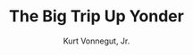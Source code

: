 ---
title:  "The Big Trip Up Yonder"
author: "Kurt Vonnegut, Jr."
publication_date: 2009-05-01
from: "Space Science Fiction"
genre: "Science Fiction"
link: "epitome.io/l1wNo0N7R"
categories: story
---